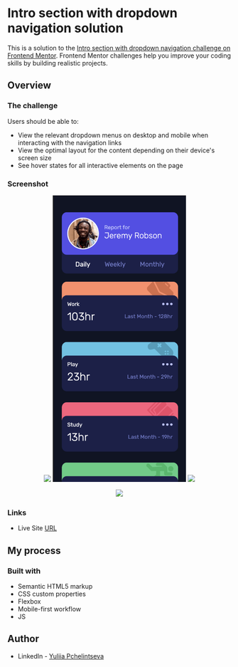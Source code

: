 # Intro section with dropdown navigation solution

This is a solution to the [Intro section with dropdown navigation challenge on Frontend Mentor](https://www.frontendmentor.io/challenges/intro-section-with-dropdown-navigation-ryaPetHE5). Frontend Mentor challenges help you improve your coding skills by building realistic projects.

## Overview

### The challenge

Users should be able to:

- View the relevant dropdown menus on desktop and mobile when interacting with the navigation links
- View the optimal layout for the content depending on their device's screen size
- See hover states for all interactive elements on the page

### Screenshot

<p align="middle">
<img src="./images/desk.gif" width="900">
<img src="./images/mobile.png" width="300">
<img src="./images/mobile-2.png" width="300">
</p>
<p align="middle">
<img src="./images/mobile-gif.gif" width="300">
</p>

### Links

- Live Site [URL](https://yuliia-p.github.io/Intro-section-with-dropdown-navigation/)

## My process

### Built with

- Semantic HTML5 markup
- CSS custom properties
- Flexbox
- Mobile-first workflow
- JS

## Author

- LinkedIn - [Yuliia Pchelintseva](https://https://www.linkedin.com/in/yuliia-pch/)
